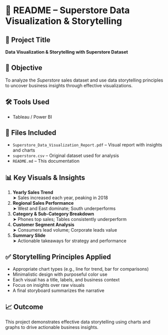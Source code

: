 # 📘 README – Superstore Data Visualization & Storytelling

## 📌 Project Title
**Data Visualization & Storytelling with Superstore Dataset**

## 🧠 Objective
To analyze the *Superstore* sales dataset and use data storytelling principles to uncover business insights through effective visualizations.

## 🛠️ Tools Used
- Tableau / Power BI

## 📂 Files Included
- `Superstore_Data_Visualization_Report.pdf` – Visual report with insights and charts
- `superstore.csv` – Original dataset used for analysis
- `README.md` – This documentation

## 📊 Key Visuals & Insights
1. **Yearly Sales Trend**  
   ➤ Sales increased each year, peaking in 2018  
2. **Regional Sales Performance**  
   ➤ West and East dominate; South underperforms  
3. **Category & Sub-Category Breakdown**  
   ➤ Phones top sales; Tables consistently underperform  
4. **Customer Segment Analysis**  
   ➤ Consumers lead volume; Corporate leads value  
5. **Summary Slide**  
   ➤ Actionable takeaways for strategy and performance

## ✅ Storytelling Principles Applied
- Appropriate chart types (e.g., line for trend, bar for comparisons)
- Minimalistic design with purposeful color use
- Each visual has a title, labels, and business context
- Focus on insights over raw visuals
- A final storyboard summarizes the narrative

## 📈 Outcome
This project demonstrates effective data storytelling using charts and graphs to drive actionable business insights.
